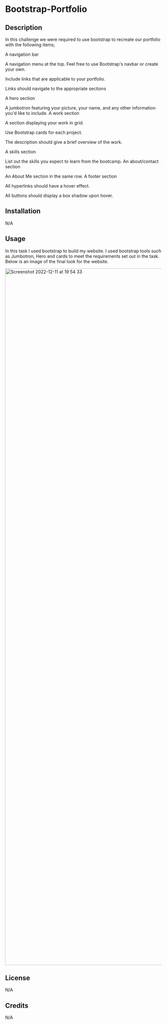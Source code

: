 # Bootstrap-Portfolio

## Description

In this challenge we were required to use bootstrap to recreate our portfolio with the following items;

A navigation bar

A navigation menu at the top. Feel free to use Bootstrap's navbar or create your own.

Include links that are applicable to your portfolio.

Links should navigate to the appropriate sections

A hero section

A jumbotron featuring your picture, your name, and any other information you'd like to include.
A work section

A section displaying your work in grid.


Use Bootstrap cards for each project.

The description should give a brief overview of the work.

A skills section

List out the skills you expect to learn from the bootcamp.
An about/contact section

An About Me section in the same row.
A footer section

All hyperlinks should have a hover effect.

All buttons should display a box shadow upon hover.




## Installation

N/A

## Usage

In this task I used bootstrap to build my website. I used bootstrap tools such as Jumbotron, Hero and cards to meet the requirements set out in the task. Below is an image of the final look for the website.


<img width="2240" alt="Screenshot 2022-12-11 at 19 54 33" src="https://user-images.githubusercontent.com/116956128/206925676-b1506de5-2660-494c-81f2-a4fb6887819d.png">



## License

N/A

## Credits

N/A